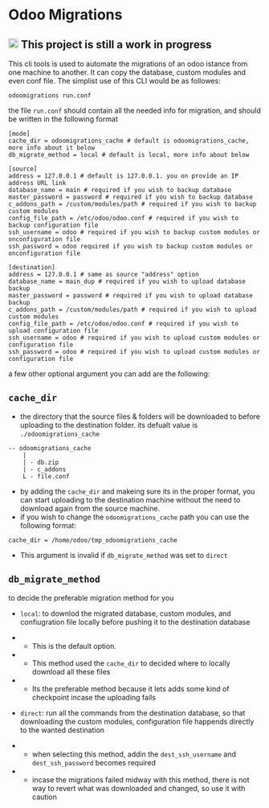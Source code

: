 # Odoo Migrations

## <img src='https://img.icons8.com/office/344/error.png' width='20'> This project is still a work in progress

This cli tools is used to automate the migrations of an odoo istance from one machine to another. It can copy the database, custom modules and even conf file.
The simplist use of this CLI would be as followes:
```
odoomigrations run.conf
```

the file `run.conf` should contain all the needed info for migration, and should be written in the following format

```
[mode]
cache_dir = odoomigrations_cache # default is odoomigrations_cache, more info about it below
db_migrate_method = local # default is local, more info about below

[source]
address = 127.0.0.1 # default is 127.0.0.1. you on provide an IP address URL link
database_name = main # required if you wish to backup database
master_password = password # required if you wish to backup database
c_addons_path = /custom/modules/path # required if you wish to backup custom modules
config_file_path = /etc/odoo/odoo.conf # required if you wish to backup configuration file
ssh_username = odoo # required if you wish to backup custom modules or onconfiguration file
ssh_password = odoo required if you wish to backup custom modules or onconfiguration file

[destination]
address = 127.0.0.1 # same as source "address" option
database_name = main_dup # required if you wish to upload database backup
master_password = password # required if you wish to upload database backup
c_addons_path = /custom/modules/path # required if you wish to upload custom modules
config_file_path = /etc/odoo/odoo.conf # required if you wish to upload configuration file
ssh_username = odoo # required if you wish to upload custom modules or configuration file
ssh_password = odoo # required if you wish to upload custom modules or configuration file
```

a few other optional argument you can add are the following:


## `cache_dir`
- the directory that the source files & folders will be downloaded to before uploading to the destination folder. its defualt value is `./odoomigrations_cache`
```
-- odoomigrations_cache
	|
	| - db.zip
	| - c_addons
	L - file.conf
```
- by adding the `cache_dir` and makeing sure its in the proper format, you can start uploading to the destination machine without the need to download again from the source machine.
- if you wish to change the `odoomigrations_cache` path you can use the following format:
```
cache_dir = /home/odoo/tmp_odoomigrations_cache
```
- This argument is invalid if `db_migrate_method` was set to `direct`


## `db_migrate_method`
to decide the preferable migration method for you
- `local`: to downlod the migrated database, custom modules, and confiugration file locally before pushing it to the destination database
- - This is the default option. 
- - This method used the `cache_dir` to decided where to locally download all these files
- - Its the preferable method because it lets adds some kind of checkpoint incase the uploading fails

- `direct`: run all the commands from the destination database, so that downloading the custom modules, configuration file happends directly to the wanted destination
- - when selecting this method, addin the `dest_ssh_username` and `dest_ssh_password` becomes required
- - incase the migrations failed midway with this method, there is not way to revert what was downloaded and changed, so use it with caution